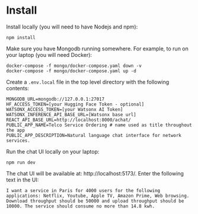 # Install

Install locally (you will need to have Nodejs and npm):

```
npm install
```

Make sure you have Mongodb running somewhere. For example, to run on your laptop (you will need Docker):

```
docker-compose -f mongo/docker-compose.yaml down -v
docker-compose -f mongo/docker-compose.yaml up -d
```

Create a `.env.local` file in the top level directory with the following contents:

```
MONGODB_URL=mongodb://127.0.0.1:27017
HF_ACCESS_TOKEN=[your Hugging Face Token - optional]
WATSONX_ACCESS_TOKEN=[your Watsonx AI Token]
WATSONX_INFERENCE_API_BASE_URL=[Watsonx base url]
REACT_API_BASE_URL=http://localhost:8000/achat/
PUBLIC_APP_NAME=Telco Service Ordering # name used as title throughout the app
PUBLIC_APP_DESCRIPTION=Natural language chat interface for network services.
```

Run the chat UI locally on your laptop:

```
npm run dev
```

The chat UI will be available at: http://localhost:5173/. Enter the following text in the UI:

```
I want a service in Paris for 4000 users for the following applications: Netflix, Youtube, Apple TV, Amazon Prime, Web browsing. Download throughput should be 50000 and upload throughput should be 10000. The service should consume no more than 14.8 kwh.
```


